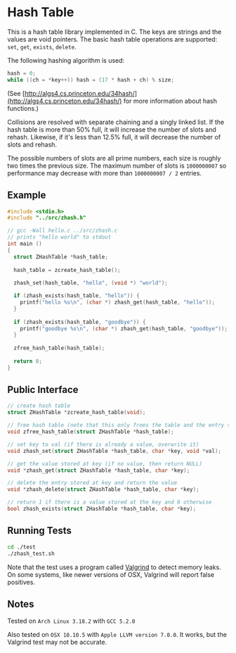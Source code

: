 # Hash Table

This is a hash table library implemented in C. The keys are strings and the values are void pointers.
The basic hash table operations are supported: `set`, `get`, `exists`, `delete`.

The following hashing algorithm is used:
```c
hash = 0;
while ((ch = *key++)) hash = (17 * hash + ch) % size;
```
(See [http://algs4.cs.princeton.edu/34hash/](http://algs4.cs.princeton.edu/34hash/) for more information about hash functions.)

Collisions are resolved with separate chaining and a singly linked list.
If the hash table is more than 50% full, it will increase the number of slots and rehash.
Likewise, if it's less than 12.5% full, it will decrease the number of slots and rehash.

The possible numbers of slots are all prime numbers, each size is roughly two times the previous size.
The maximum number of slots is `1000000007` so performance may decrease with more than  `1000000007 / 2` entries.

## Example
```c
#include <stdio.h>
#include "../src/zhash.h"

// gcc -Wall hello.c ../src/zhash.c
// prints "hello world" to stdout
int main ()
{
  struct ZHashTable *hash_table;
  
  hash_table = zcreate_hash_table();
  
  zhash_set(hash_table, "hello", (void *) "world");

  if (zhash_exists(hash_table, "hello")) {
    printf("hello %s\n", (char *) zhash_get(hash_table, "hello"));
  }
  
  if (zhash_exists(hash_table, "goodbye")) {
    printf("goodbye %s\n", (char *) zhash_get(hash_table, "goodbye"));
  }
  
  zfree_hash_table(hash_table);
  
  return 0;
}
```

## Public Interface
```c
// create hash table
struct ZHashTable *zcreate_hash_table(void);

// free hash table (note that this only frees the table and the entry structs, not the values)
void zfree_hash_table(struct ZHashTable *hash_table);

// set key to val (if there is already a value, overwrite it)
void zhash_set(struct ZHashTable *hash_table, char *key, void *val);

// get the value stored at key (if no value, then return NULL)
void *zhash_get(struct ZHashTable *hash_table, char *key);

// delete the entry stored at key and return the value
void *zhash_delete(struct ZHashTable *hash_table, char *key);

// return 1 if there is a value stored at the key and 0 otherwise
bool zhash_exists(struct ZHashTable *hash_table, char *key);
```

## Running Tests
```bash
cd ./test
./zhash_test.sh
```
Note that the test uses a program called [Valgrind](http://valgrind.org/) to detect memory
leaks. On some systems, like newer versions of OSX, Valgrind will report false positives.

## Notes
Tested on `Arch Linux 3.18.2` with `GCC 5.2.0`

Also tested on `OSX 10.10.5` with `Apple LLVM version 7.0.0`.
It works, but the Valgrind test may not be accurate.
